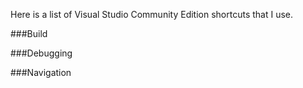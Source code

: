 
Here is a list of  Visual Studio Community Edition shortcuts that I use.  

###Build

###Debugging

###Navigation

###